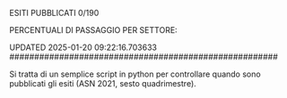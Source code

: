 ESITI PUBBLICATI 0/190 

PERCENTUALI DI PASSAGGIO PER SETTORE:

UPDATED 2025-01-20 09:22:16.703633
###################################################### 

Si tratta di un semplice script in python per controllare quando sono pubblicati gli esiti (ASN 2021, sesto quadrimestre).

